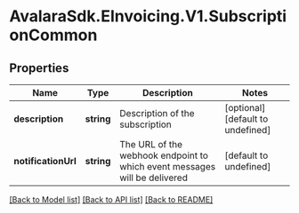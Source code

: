 # AvalaraSdk.EInvoicing.V1.SubscriptionCommon

## Properties

Name | Type | Description | Notes
------------ | ------------- | ------------- | -------------
**description** | **string** | Description of the subscription | [optional] [default to undefined]
**notificationUrl** | **string** | The URL of the webhook endpoint to which event messages will be delivered | [default to undefined]

[[Back to Model list]](../../../README.md#documentation-for-models) [[Back to API list]](../../../README.md#documentation-for-api-endpoints) [[Back to README]](../../../README.md)

